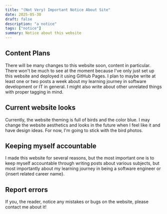 ```yaml
---
title: "(Not Very) Important Notice About Site"
date: 2025-05-30
draft: false
description: "a notice"
tags: ["notice"]
summary: Notice about this website
---
```


## Content Plans

There will be many changes to this website soon, content in particular. There won't be much to see at the moment because I've only just set up this website and deployed it using GitHub Pages. I plan to maybe write at least one or two posts a week about my learning journey in software development or IT in general. I might also write about other unrelated things with proper tagging in mind.

## Current website looks

Currently, the website theming is full of birds and the color blue. I may change the website aesthetics and looks in the future when I feel like it and have design ideas. For now, I'm going to stick with the bird photos.

## Keeping myself accountable

I made this website for several reasons, but the most important one is to keep myself accountable through writing posts about various subjects, but most importantly about my learning journey in being a software engineer or {insert related career name}.

## Report errors

If you, the reader, notice any mistakes or bugs on the website, please contact me about it!
